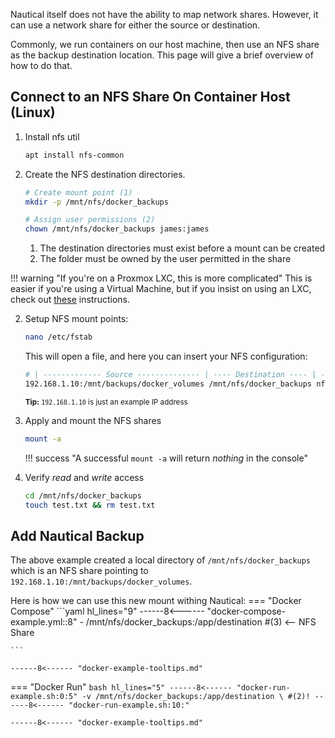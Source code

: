 Nautical itself does not have the ability to map network shares. However, it can use a network share for either the source or destination.

Commonly, we run containers on our host machine, then use an NFS share as the backup destination location. This page will give a brief overview of how to do that.

## Connect to an NFS Share On Container Host (Linux)

1. Install nfs util
    ```bash
    apt install nfs-common
    ```
1. Create the NFS destination directories.
    ```bash
    # Create mount point (1)
    mkdir -p /mnt/nfs/docker_backups
    
    # Assign user permissions (2)
    chown /mnt/nfs/docker_backups james:james
    ```
   
    1. The destination directories must exist before a mount can be created
    2. The folder must be owned by the user permitted in the share

!!! warning "If you're on a Proxmox LXC, this is more complicated"
    This is easier if you're using a Virtual Machine, but if you insist on using an LXC, check out [these](https://forum.proxmox.com/threads/tutorial-mounting-nfs-share-to-an-unprivileged-lxc.138506/) instructions.

2. Setup NFS mount points: 
    ```bash
    nano /etc/fstab
    ```
    This will open a file, and here you can insert your NFS configuration:
    ```bash title="/etc/fstab"
    # | ------------- Source -------------- | ---- Destination ---- | -------- Options ---------- |
    192.168.1.10:/mnt/backups/docker_volumes /mnt/nfs/docker_backups nfs _netdev,auto,rw,async 0 0
    ```
    <small>**Tip:** `192.168.1.10` is just an example IP address</small>

3. Apply and mount the NFS shares
    ```bash 
    mount -a
    ```

    !!! success "A successful `mount -a` will return *nothing* in the console"

4. Verify *read* and *write* access
    ```bash
    cd /mnt/nfs/docker_backups
    touch test.txt && rm test.txt
    ```

## Add Nautical Backup

The above example created a local directory of `/mnt/nfs/docker_backups` which is an NFS share pointing to `192.168.1.10:/mnt/backups/docker_volumes`.

Here is how we can use this new mount withing Nautical:
=== "Docker Compose"
    ```yaml  hl_lines="9"
    ------8<------ "docker-compose-example.yml::8"
          - /mnt/nfs/docker_backups:/app/destination #(3) <-- NFS Share

    ```

    ------8<------ "docker-example-tooltips.md"

=== "Docker Run"
    ```bash hl_lines="5"
    ------8<------ "docker-run-example.sh:0:5"
      -v /mnt/nfs/docker_backups:/app/destination \ #(2)!
    ------8<------ "docker-run-example.sh:10:"
    ```

    ------8<------ "docker-example-tooltips.md"